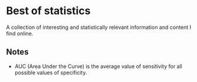 # Best of statistics

A collection of interesting and statistically relevant information and content I find online. 

## Notes

* AUC (Area Under the Curve) is the average value of sensitivity for all possible values of specificity.



